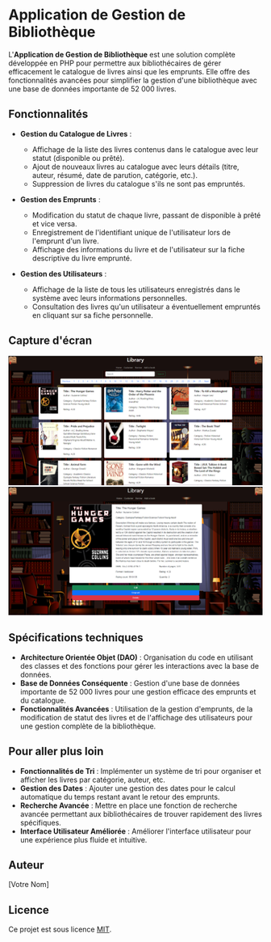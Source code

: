 # Application de Gestion de Bibliothèque

L'**Application de Gestion de Bibliothèque** est une solution complète développée en PHP pour permettre aux bibliothécaires de gérer efficacement le catalogue de livres ainsi que les emprunts. Elle offre des fonctionnalités avancées pour simplifier la gestion d'une bibliothèque avec une base de données importante de 52 000 livres.

## Fonctionnalités

- **Gestion du Catalogue de Livres** :
  - Affichage de la liste des livres contenus dans le catalogue avec leur statut (disponible ou prêté).
  - Ajout de nouveaux livres au catalogue avec leurs détails (titre, auteur, résumé, date de parution, catégorie, etc.).
  - Suppression de livres du catalogue s'ils ne sont pas empruntés.

- **Gestion des Emprunts** :
  - Modification du statut de chaque livre, passant de disponible à prêté et vice versa.
  - Enregistrement de l'identifiant unique de l'utilisateur lors de l'emprunt d'un livre.
  - Affichage des informations du livre et de l'utilisateur sur la fiche descriptive du livre emprunté.

- **Gestion des Utilisateurs** :
  - Affichage de la liste de tous les utilisateurs enregistrés dans le système avec leurs informations personnelles.
  - Consultation des livres qu'un utilisateur a éventuellement empruntés en cliquant sur sa fiche personnelle.

## Capture d'écran

![Capture d'écran de l'interface de l'application](images/screenshot.png)
![Capture d'écran de l'interface de l'application](images/screenshot2.png)

## Spécifications techniques

- **Architecture Orientée Objet (DAO)** : Organisation du code en utilisant des classes et des fonctions pour gérer les interactions avec la base de données.
- **Base de Données Conséquente** : Gestion d'une base de données importante de 52 000 livres pour une gestion efficace des emprunts et du catalogue.
- **Fonctionnalités Avancées** : Utilisation de la gestion d'emprunts, de la modification de statut des livres et de l'affichage des utilisateurs pour une gestion complète de la bibliothèque.

## Pour aller plus loin

- **Fonctionnalités de Tri** : Implémenter un système de tri pour organiser et afficher les livres par catégorie, auteur, etc.
- **Gestion des Dates** : Ajouter une gestion des dates pour le calcul automatique du temps restant avant le retour des emprunts.
- **Recherche Avancée** : Mettre en place une fonction de recherche avancée permettant aux bibliothécaires de trouver rapidement des livres spécifiques.
- **Interface Utilisateur Améliorée** : Améliorer l'interface utilisateur pour une expérience plus fluide et intuitive.

## Auteur

[Votre Nom]

## Licence

Ce projet est sous licence [MIT](LICENSE).
